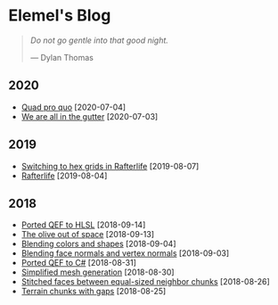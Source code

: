 # Elemel's Blog

> *Do not go gentle into that good night.*
>
> &mdash; Dylan Thomas


## 2020

- [Quad pro quo](2020/07/04) [2020-07-04]
- [We are all in the gutter](2020/07/03) [2020-07-03]


## 2019

- [Switching to hex grids in Rafterlife](2019/08/07) [2019-08-07]
- [Rafterlife](2019/08/04) [2019-08-04]


## 2018

- [Ported QEF to HLSL](2018/09/14) [2018-09-14]
- [The olive out of space](2018/09/13) [2018-09-13]
- [Blending colors and shapes](2018/09/04) [2018-09-04]
- [Blending face normals and vertex normals](2018/09/03) [2018-09-03]
- [Ported QEF to C#](2018/08/31) [2018-08-31]
- [Simplified mesh generation](2018/08/30) [2018-08-30]
- [Stitched faces between equal-sized neighbor chunks](2018/08/26) [2018-08-26]
- [Terrain chunks with gaps](2018/08/25) [2018-08-25]
